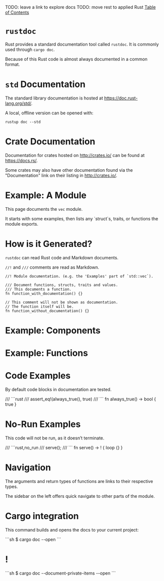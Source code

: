 TODO: leave a link to explore docs 
TODO: move rest to applied Rust
[Table of Contents](./index.html)

`rustdoc`
=========

Rust provides a standard documentation tool called `rustdoc`. It is
commonly used through `cargo doc`.

Because of this Rust code is almost always documented in a common
format.

`std` Documentation
===================

The standard library documentation is hosted at
<https://doc.rust-lang.org/std/>.

A local, offline version can be opened with:

    rustup doc --std

Crate Documentation
===================

Documentation for crates hosted on <http://crates.io/> can be found at
<https://docs.rs/>.

Some crates may also have other documentation found via the
"Documentation" link on their listing in <http://crates.io/>.

Example: A Module
=================

This page documents the `vec` module.

It starts with some examples, then lists any \`struct\`s, traits, or
functions the module exports.

How is it Generated?
====================

`rustdoc` can read Rust code and Markdown documents.

`//!` and `///` comments are read as Markdown.

    //! Module documentation. (e.g. the 'Examples' part of `std::vec`).

    /// Document functions, structs, traits and values.
    /// This documents a function.
    fn function_with_documentation() {}

    // This comment will not be shown as documentation.
    // The function itself will be.
    fn function_without_documentation() {}

Example: Components
===================

Example: Functions
==================

Code Examples
=============

By default code blocks in documentation are tested.

/// \`\`\`rust /// assert\_eq!(always\_true(), true) /// \`\`\` fn
always\_true() -&gt; bool { true }

No-Run Examples
===============

This code will not be run, as it doesn’t terminate.

/// \`\`\`rust,no\_run /// serve(); /// \`\`\` fn serve() -&gt; ! { loop
{} }

Navigation
==========

The arguments and return types of functions are links to their
respective types.

The sidebar on the left offers quick navigate to other parts of the
module.

Cargo integration
=================

This command builds and opens the docs to your current project:

\`\`\`sh $ cargo doc --open \`\`\`

!
=

\`\`\`sh $ cargo doc --document-private-items --open \`\`\`

